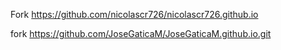 

Fork https://github.com/nicolascr726/nicolascr726.github.io 

fork https://github.com/JoseGaticaM/JoseGaticaM.github.io.git
